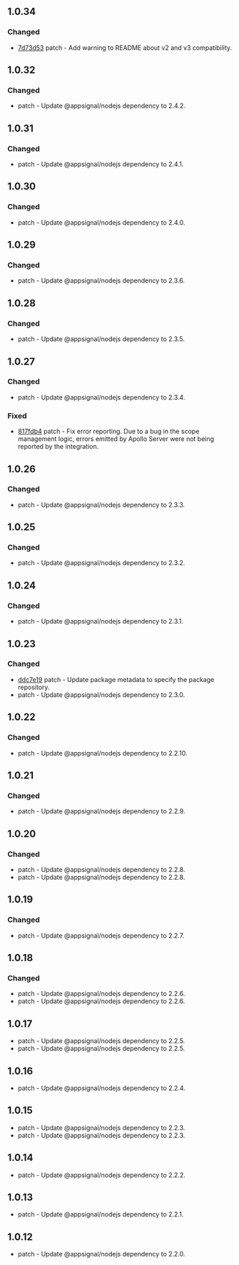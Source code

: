 

## 1.0.34

### Changed

- [7d73d53](https://github.com/appsignal/appsignal-nodejs/commit/7d73d53645b9ce642f7c8d3626c3ecb149bcb946) patch - Add warning to README about v2 and v3 compatibility.

## 1.0.32

### Changed

- patch - Update @appsignal/nodejs dependency to 2.4.2.

## 1.0.31

### Changed

- patch - Update @appsignal/nodejs dependency to 2.4.1.

## 1.0.30

### Changed

- patch - Update @appsignal/nodejs dependency to 2.4.0.

## 1.0.29

### Changed

- patch - Update @appsignal/nodejs dependency to 2.3.6.

## 1.0.28

### Changed

- patch - Update @appsignal/nodejs dependency to 2.3.5.

## 1.0.27

### Changed

- patch - Update @appsignal/nodejs dependency to 2.3.4.

### Fixed

- [817fdb4](https://github.com/appsignal/appsignal-nodejs/commit/817fdb4f6c20ca64fe33205c5d15098a93bda7e2) patch - Fix error reporting. Due to a bug in the scope management logic, errors emitted by Apollo Server were not being reported by the integration.

## 1.0.26

### Changed

- patch - Update @appsignal/nodejs dependency to 2.3.3.

## 1.0.25

### Changed

- patch - Update @appsignal/nodejs dependency to 2.3.2.

## 1.0.24

### Changed

- patch - Update @appsignal/nodejs dependency to 2.3.1.

## 1.0.23

### Changed

- [ddc7e19](https://github.com/appsignal/appsignal-nodejs/commit/ddc7e19277409552db671e68bdfd88fea95e8f57) patch - Update package metadata to specify the package repository.
- patch - Update @appsignal/nodejs dependency to 2.3.0.

## 1.0.22

### Changed

- patch - Update @appsignal/nodejs dependency to 2.2.10.

## 1.0.21

### Changed

- patch - Update @appsignal/nodejs dependency to 2.2.9.

## 1.0.20

### Changed

- patch - Update @appsignal/nodejs dependency to 2.2.8.
- patch - Update @appsignal/nodejs dependency to 2.2.8.

## 1.0.19

### Changed

- patch - Update @appsignal/nodejs dependency to 2.2.7.

## 1.0.18

### Changed

- patch - Update @appsignal/nodejs dependency to 2.2.6.
- patch - Update @appsignal/nodejs dependency to 2.2.6.

## 1.0.17

- patch - Update @appsignal/nodejs dependency to 2.2.5.
- patch - Update @appsignal/nodejs dependency to 2.2.5.

## 1.0.16

- patch - Update @appsignal/nodejs dependency to 2.2.4.

## 1.0.15

- patch - Update @appsignal/nodejs dependency to 2.2.3.
- patch - Update @appsignal/nodejs dependency to 2.2.3.

## 1.0.14

- patch - Update @appsignal/nodejs dependency to 2.2.2.

## 1.0.13

- patch - Update @appsignal/nodejs dependency to 2.2.1.

## 1.0.12

- patch - Update @appsignal/nodejs dependency to 2.2.0.
